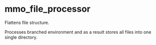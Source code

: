 # mmo_file_processor

Flattens file structure.

Processes branched environment and as a result stores all files into one single directory.
